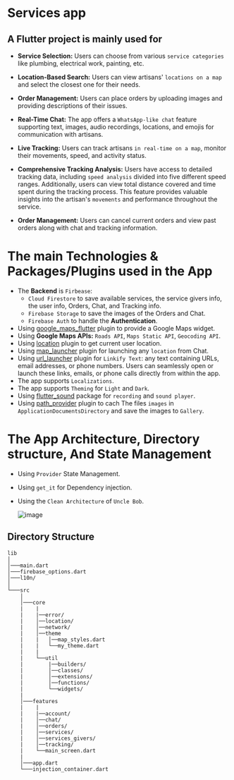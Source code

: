 # Services app



## A Flutter project is mainly used for 
* **Service Selection:** Users can choose from various `service categories` like plumbing, electrical work, painting, etc.

* **Location-Based Search:** Users can view artisans' `locations on a map` and select the closest one for their needs.

* **Order Management:** Users can place orders by uploading images and providing descriptions of their issues.

* **Real-Time Chat:** The app offers a `WhatsApp-like chat` feature supporting text, images, audio recordings, locations, and emojis for communication with artisans.

* **Live Tracking:** Users can track artisans `in real-time on a map`, monitor their movements, speed, and activity status.

* **Comprehensive Tracking Analysis:** Users have access to detailed tracking data, including `speed analysis` divided into five different speed ranges. Additionally, users can view total distance covered and time spent during the tracking process. This feature provides valuable insights into the artisan's `movements` and performance throughout the service.

* **Order Management:** Users can cancel current orders and view past orders along with chat and tracking information.



# The main Technologies & Packages/Plugins used in the App
  * The **Backend** is `Firbease`:
    * `Cloud Firestore` to save available services, the service givers info, the user info, Orders, Chat, and Tracking info.
    * `Firebase Storage` to save the images of the Orders and Chat.
    * `Firebase Auth` to handle the **Authentication**.
  * Using [google_maps_flutter](https://pub.dev/packages/google_maps_flutter) plugin to provide a Google Maps widget.
  * Using **Google Maps APIs:** `Roads API`, `Maps Static API`, `Geocoding API`.
  * Using [location](https://pub.dev/packages/location) plugin to get current user location.
  * Using [map_launcher](https://pub.dev/packages/map_launcher) plugin for launching any `location` from Chat.
  * Using [url_launcher](https://pub.dev/packages/url_launcher) plugin for `Linkify Text`: any text containing URLs, email addresses, or phone numbers. Users can seamlessly open or launch these links, emails, or phone calls directly from within the app.
  * The app supports `Localizations`.
  * The app supports `Theming` for `Light` and `Dark`.
  * Using [flutter_sound](https://pub.dev/packages/flutter_sound) package for `recording` and `sound player`.
  * Using [path_provider](https://pub.dev/packages/path_provider) plugin to cach The files `images` in `ApplicationDocumentsDirectory` and save the images to `Gallery`.



# The App Architecture, Directory structure, And State Management
  * Using `Provider` State Management.
  * Using `get_it` for Dependency injection.
  * Using the `Clean Architecture` of `Uncle Bob`.

    ![image](https://github.com/salahalshafey/services_app/assets/64344500/20bcf926-812b-4c53-a2ec-9730fbd0343f)

## Directory Structure
```
lib
│
│───main.dart
│───firebase_options.dart
│───l10n/
│  
└───src
    │
    │───core
    |    |
    |    |──error/
    |    │──location/
    |    │──network/
    |    │──theme
    |    |   │──map_styles.dart
    |    |   └──my_theme.dart   
    |    |
    |    └──util
    |        |──builders/
    |        │──classes/
    |        │──extensions/
    |        │──functions/
    |        └──widgets/   
    |    
    │───features
    |    |
    |    |──account/
    |    │──chat/
    |    │──orders/
    |    │──services/
    |    │──services_givers/
    |    │──tracking/
    |    └──main_screen.dart
    |
    │───app.dart      
    └───injection_container.dart
```
